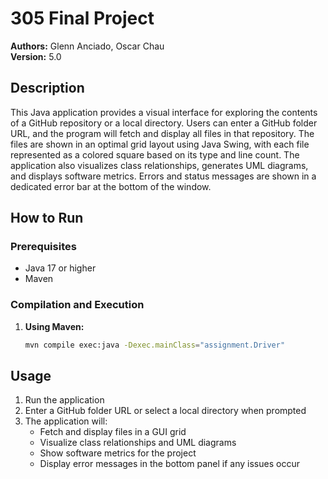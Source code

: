 # 305 Final Project

**Authors:** Glenn Anciado, Oscar Chau  
**Version:** 5.0

## Description

This Java application provides a visual interface for exploring the contents of a GitHub repository or a local directory. Users can enter a GitHub folder URL, and the program will fetch and display all files in that repository. The files are shown in an optimal grid layout using Java Swing, with each file represented as a colored square based on its type and line count. The application also visualizes class relationships, generates UML diagrams, and displays software metrics. Errors and status messages are shown in a dedicated error bar at the bottom of the window.

## How to Run

### Prerequisites

- Java 17 or higher
- Maven

### Compilation and Execution

1. **Using Maven:**

   ```bash
   mvn compile exec:java -Dexec.mainClass="assignment.Driver"
   ```

## Usage

1. Run the application
2. Enter a GitHub folder URL or select a local directory when prompted
3. The application will:
   - Fetch and display files in a GUI grid
   - Visualize class relationships and UML diagrams
   - Show software metrics for the project
   - Display error messages in the bottom panel if any issues occur
